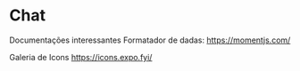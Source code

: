 # Chat
Documentações interessantes
Formatador de dadas:
https://momentjs.com/

Galeria de Icons
https://icons.expo.fyi/